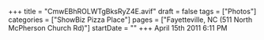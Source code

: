 +++
title = "CmwEBhROLWTgBksRyZ4E.avif"
draft = false
tags = ["Photos"]
categories = ["ShowBiz Pizza Place"]
pages = ["Fayetteville, NC (511 North McPherson Church Rd)"]
startDate = ""
+++
April 15th 2011 6:11 PM
